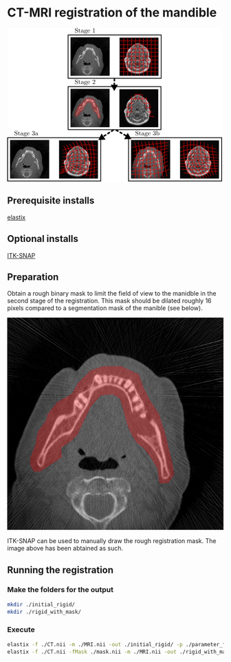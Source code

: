 # CT-MRI registration of the mandible

![Stages](/figures/fig_1.png)

## Prerequisite installs
[elastix](https://elastix.lumc.nl/)

## Optional installs
[ITK-SNAP](http://www.itksnap.org/pmwiki/pmwiki.php)

## Preparation

Obtain a rough binary mask to limit the field of view to the manidble in the second stage of the registration. This mask should be dilated roughly 16 pixels compared to a segmentation mask of the manible (see below).

![Stages](/figures/mask.png)

ITK-SNAP can be used to manually draw the rough registration mask. The image above has been abtained as such.

## Running the registration

### Make the folders for the output
``` bash
mkdir ./initial_rigid/
mkdir ./rigid_with_mask/
```

### Execute
``` bash
elastix -f ./CT.nii -m ./MRI.nii -out ./initial_rigid/ -p ./parameter_files/initial_trans.txt -p ./parameter_files/initial_euler.txt
elastix -f ./CT.nii -fMask ./mask.nii -m ./MRI.nii -out ./rigid_with_mask/ -p ./parameter_files/masked_euler.txt -t0 ./initial_rigid/TransformParameters.1.txt
```



